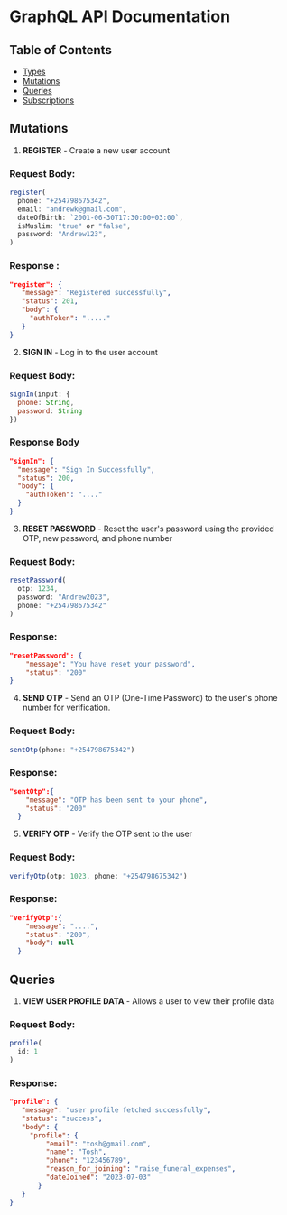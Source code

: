 # GraphQL API Documentation

## Table of Contents

- [Types](#types)
- [Mutations](#mutations)
- [Queries](#queries)
- [Subscriptions](#subscriptions)

## Mutations

1. **REGISTER** - Create a new user account

### Request Body:
```javascript
register(
  phone: "+254798675342",
  email: "andrewk@gmail.com",
  dateOfBirth: `2001-06-30T17:30:00+03:00`,
  isMuslim: "true" or "false",
  password: "Andrew123",
)
```
### Response :
 ```json
 "register": {
    "message": "Registered successfully",
    "status": 201,
    "body": {
      "authToken": "....."
    }
 }
```

2. **SIGN IN** - Log in to the user account

### Request Body:
```javascript
signIn(input: {
  phone: String,
  password: String
})
```

### Response Body
```json
"signIn": {
  "message": "Sign In Successfully",
  "status": 200,
  "body": {
    "authToken": "...."
  }
}
```

3. **RESET PASSWORD** - Reset the user's password using the provided OTP, new password, and phone number

### Request Body:
```javascript
resetPassword(
  otp: 1234,
  password: "Andrew2023",
  phone: "+254798675342"
)
```
### Response:
```json
"resetPassword": {
    "message": "You have reset your password",
    "status": "200"
}
```

4. **SEND OTP** - Send an OTP (One-Time Password) to the user's phone number for verification.

### Request Body:

```javascript
sentOtp(phone: "+254798675342")
```

### Response:
```json
"sentOtp":{
    "message": "OTP has been sent to your phone",
    "status": "200"
  }
```

5. **VERIFY OTP** - Verify the OTP sent to the user
### Request Body:

```javascript
verifyOtp(otp: 1023, phone: "+254798675342")
```

### Response:
```json
"verifyOtp":{
    "message": "....",
    "status": "200",
    "body": null
  }
```

## Queries

1. **VIEW USER PROFILE DATA** - Allows a user to view their profile data

### Request Body:
```javascript
profile(
  id: 1
)
```
### Response:
 ```json
 "profile": {
    "message": "user profile fetched successfully",
    "status": "success",
    "body": {
      "profile": {
          "email": "tosh@gmail.com",
          "name": "Tosh",
          "phone": "123456789",
          "reason_for_joining": "raise_funeral_expenses",
          "dateJoined": "2023-07-03"
        }
    }
 }
```

